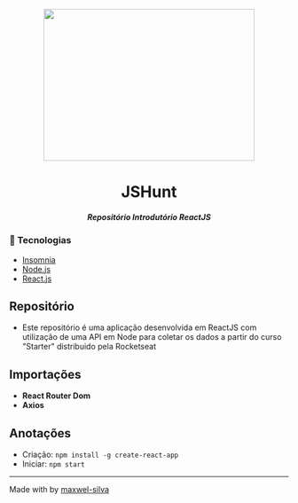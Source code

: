 <p align="center">
  <img width="380" height="274" src="https://user-images.githubusercontent.com/51726945/69503850-c6ea1b00-0efc-11ea-9daa-14295537d9ee.png">
</p>

<h1 align="center">       
   JSHunt
</h1>

<h5 align="center">
  Repositório Introdutório ReactJS <br>
</h5>

### :rocket: Tecnologias
  
-  [Insomnia](https://insomnia.rest/)
-  [Node.js](https://nodejs.org/en/)
-  [React.js](https://reactjs.org/)

## Repositório 
  - Este repositório é uma aplicação desenvolvida em ReactJS com utilização de uma API em Node para coletar os dados a partir do curso "Starter" distribuido pela Rocketseat

## Importações 
 - **React Router Dom** 
 - **Axios** 

## Anotações
 - Criação: ```npm install -g create-react-app```
 - Iniciar: ```npm start```

 ---

Made with by [maxwel-silva](https://github.com/maxwel-silva)
